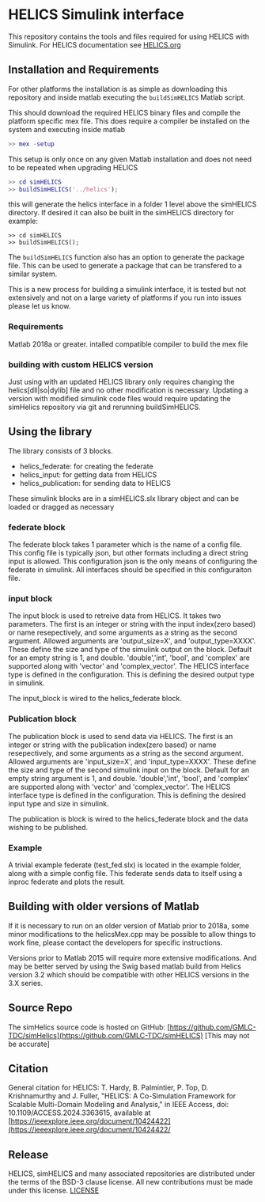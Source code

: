 # HELICS Simulink interface

This repository contains the tools and files required for using HELICS with Simulink.
For HELICS documentation see [HELICS.org](www.helics.org)

## Installation and Requirements

For other platforms the installation is as simple as downloading this repository and inside matlab executing the `buildSimHELICS` Matlab script.

This should download the required HELICS binary files and compile the platform specific mex file.  This does require a compiler be installed on the system and executing inside matlab

``` matlab
>> mex -setup
```

This setup is only once on any given Matlab installation and does not need to be repeated when upgrading HELICS

```matlab
>> cd simHELICS
>> buildSimHELICS('../helics');
```

this will generate the helics interface in a folder 1 level above the simHELICS directory.  If desired it can also be built in the simHELICS directory for example:

```matlabs
>> cd simHELICS
>> buildSimHELICS();
```

The `buildSimHELICS` function also has an option to generate the package file.  This can be used to generate a package that can be transfered to a similar system.

This is a new process for building a simulink interface, it is tested but not extensively and not on a large variety of platforms if you run into issues please let us know.

### Requirements

Matlab 2018a or greater.
intalled compatible compiler to build the mex file

### building with custom HELICS version

Just using with an updated HELICS library only requires changing the helics[dll|so|dylib] file and no other modification is necessary.
Updating a version with modified simulink code files would require updating the simHelics repository via git and rerunning buildSimHELICS.

## Using the library

The library consists of 3 blocks.

- helics_federate: for creating the federate
- helics_input: for getting data from HELICS
- helics_publication: for sending data to HELICS

These simulink blocks are in a simHELICS.slx library object and can be loaded or dragged as necessary

### federate block

The federate block takes 1 parameter which is the name of a config file.   This config file is typically json, but other formats including a direct string input is allowed.   This configuration json is the only means of configuring the federate in simulink.  All interfaces should be specified in this configuraiton file.

### input block

The input block is used to retreive data from HELICS.  It takes two parameters.  The first is an integer or string with the input index(zero based) or name resepectively, and some arguments as a string as the second argument.   Allowed arguments are 'output_size=X',  and 'output_type=XXXX'.  These define the size and type of the simulink output on the block.  Default for an empty string is 1, and double. 'double','int', 'bool', and 'complex' are supported along with 'vector' and 'complex_vector'.   The HELICS interface type is defined in the configuration.  This is defining the desired output type in simulink. 

The input_block is wired to the helics_federate block.  

### Publication block

The publication block is used to send data via HELICS.  The first is an integer or string with the publication index(zero based) or name resepectively, and some arguments as a string as the second argument.   Allowed arguments are 'input_size=X',  and 'input_type=XXXX'.  These define the size and type of the second simulink input on the block.  Default for an empty string argument is 1, and double. 'double','int', 'bool', and 'complex' are supported along with 'vector' and 'complex_vector'.   The HELICS interface type is defined in the configuration.  This is defining the desired input type and size in simulink.

The publication is block is wired to the helics_federate block and the data wishing to be published.

### Example

A trivial example federate (test_fed.slx) is located in the example folder, along with a simple config file.   This federate sends data to itself using a inproc federate and plots the result.

## Building with older versions of Matlab

If it is necessary to run on an older version of Matlab prior to 2018a, some minor modifications to the helicsMex.cpp may be possible to allow things to work fine, please contact the developers for specific instructions.

Versions prior to Matlab 2015 will require more extensive modifications.  And may be better served by using the Swig based matlab build from Helics version 3.2 which should be compatible with other HELICS versions in the 3.X series.

## Source Repo

The simHelics source code is hosted on GitHub: [https://github.com/GMLC-TDC/simHelics](https://github.com/GMLC-TDC/simHELICS) \[This may not be accurate\]

## Citation

General citation for HELICS:
T. Hardy, B. Palmintier, P. Top, D. Krishnamurthy and J. Fuller, "HELICS: A Co-Simulation Framework for Scalable Multi-Domain Modeling and Analysis," in IEEE Access, doi: 10.1109/ACCESS.2024.3363615, available at [https://ieeexplore.ieee.org/document/10424422](https://ieeexplore.ieee.org/document/10424422/

## Release

HELICS, simHELICS and many associated repositories are distributed under the terms of the BSD-3 clause license. All new
contributions must be made under this license. [LICENSE](LICENSE)